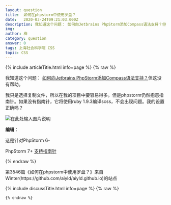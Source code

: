 ```yaml
---
layout: question
title:  如何在phpstorm中使用罗盘？
date:   2020-03-24T09:21:03.000Z
description: 我知道这个问题： 如何向Jetbrains PhpStorm添加Compass语法支持？但这没有帮助。我只是选择复制文件，所以在我的项目中要容易得多...
img: 
author: 梅
category: question
answer: 0
tags: 上海社会科学院 CSS
topic: CSS
---
```

<div class="article-root">
  <div class="article">
    {% include articleTitle.html info=page %}
    {% raw %}
    <div class="article-content"><p><font style="vertical-align: inherit;"><font style="vertical-align: inherit;">我知道这个问题：
 </font></font><a href="https://stackoverflow.com/questions/13213631/how-to-add-compass-syntax-support-to-jetbrains-phpstorm#"><font style="vertical-align: inherit;"><font style="vertical-align: inherit;">如何向Jetbrains PhpStorm添加Compass语法支持？</font></font></a><font style="vertical-align: inherit;"><font style="vertical-align: inherit;">但这没有帮助。</font></font></p>

<p><font style="vertical-align: inherit;"><font style="vertical-align: inherit;">我只是选择复制文件，所以在我的项目中要容易得多。</font><font style="vertical-align: inherit;">但是phpstorm仍然抱怨指南针。</font><font style="vertical-align: inherit;">如果没有指南针，它将使用ruby 1.9.3编译scss，不会出现问题。</font><font style="vertical-align: inherit;">我的设置正确吗？</font></font></p>

<p><img src="https://www.samyoc.com//uploads/users/24175/images/thumbnails/1585041536653.png" data-src="https://www.samyoc.com//uploads/users/24175/images/1585041536653.png" alt="在此处输入图片说明"></p>

<p><strong><font style="vertical-align: inherit;"><font style="vertical-align: inherit;">编辑</font></font></strong><font style="vertical-align: inherit;"><font style="vertical-align: inherit;">：</font></font></p>

<p><font style="vertical-align: inherit;"><font style="vertical-align: inherit;">这是针对PhpStorm 6-</font></font></p>

<p><a href="http://www.jetbrains.com/phpstorm/whatsnew" rel="nofollow noreferrer"><font style="vertical-align: inherit;"></font></a><font style="vertical-align: inherit;"><font style="vertical-align: inherit;">PhpStorm 7+ </font><a href="http://www.jetbrains.com/phpstorm/whatsnew" rel="nofollow noreferrer"><font style="vertical-align: inherit;">支持指南针</font></a></font></p></div>
    {% endraw %}
  </div>
  <p class="winter_mark">第3546篇《如何在phpstorm中使用罗盘？》来自Winter(https://github.com/aiyld/aiyld.github.io)的站点</p>
  <div class="discuss-wrapper">
    {% include discussTitle.html info=page %}
    {% raw %}
    
    {% endraw %}
  </div>
<div>
